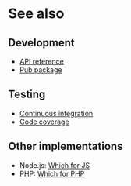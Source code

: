 # See also

## Development
- [API reference](https://cedx.github.io/where.dart/api)
- [Pub package](https://pub.dartlang.org/packages/where)

## Testing
- [Continuous integration](https://travis-ci.org/cedx/where.dart)
- [Code coverage](https://coveralls.io/github/cedx/where.dart)

## Other implementations
- Node.js: [Which for JS](https://cedx.github.io/which.js)
- PHP: [Which for PHP](https://cedx.github.io/which.php)
